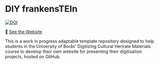 # DIY frankensTEIn
[![DOI](https://zenodo.org/badge/471181054.svg)](https://zenodo.org/badge/latestdoi/471181054)

🚀 [See the Website](https://woutdln.github.io/DIY-frankensTEIn/index.html_)

This is a work in progress adaptable template repository designed to help students in the University of Borås' Digitizing Cultural Herirate Materials course to develop their own website for presenting their digitisation projects, hosted on GitHub.
